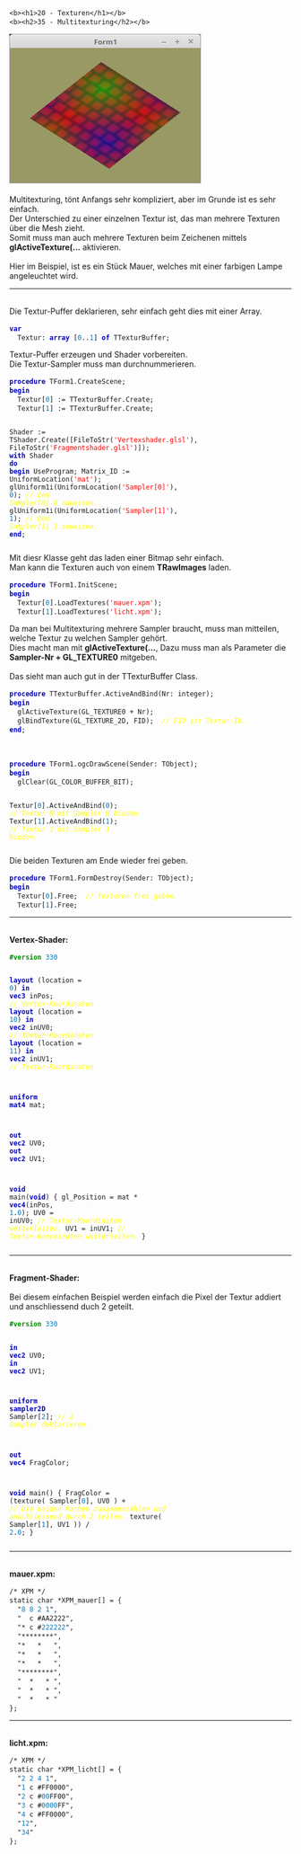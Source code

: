     <b><h1>20 - Texturen</h1></b>
    <b><h2>35 - Multitexturing</h2></b>
<img src="image.png" alt="Selfhtml"><br><br>
Multitexturing, tönt Anfangs sehr kompliziert, aber im Grunde ist es sehr einfach.<br>
Der Unterschied zu einer einzelnen Textur ist, das man mehrere Texturen über die Mesh zieht.<br>
Somit muss man auch mehrere Texturen beim Zeichenen mittels <b>glActiveTexture(...</b> aktivieren.<br>
<br>
Hier im Beispiel, ist es ein Stück Mauer, welches mit einer farbigen Lampe angeleuchtet wird.<br>
<hr><br>
Die Textur-Puffer deklarieren, sehr einfach geht dies mit einer Array.<br>
<pre><code><b><font color="0000BB">var</font></b>
  Textur: <b><font color="0000BB">array</font></b> [<font color="#0077BB">0</font>..<font color="#0077BB">1</font>] <b><font color="0000BB">of</font></b> TTexturBuffer;</pre></code>
Textur-Puffer erzeugen und Shader vorbereiten.<br>
Die Textur-Sampler muss man durchnummerieren.<br>
<pre><code><b><font color="0000BB">procedure</font></b> TForm1.CreateScene;
<b><font color="0000BB">begin</font></b>
  Textur[<font color="#0077BB">0</font>] := TTexturBuffer.Create;
  Textur[<font color="#0077BB">1</font>] := TTexturBuffer.Create;

  Shader := TShader.Create([FileToStr(<font color="#FF0000">'Vertexshader.glsl'</font>), FileToStr(<font color="#FF0000">'Fragmentshader.glsl'</font>)]);
  <b><font color="0000BB">with</font></b> Shader <b><font color="0000BB">do</font></b> <b><font color="0000BB">begin</font></b>
    UseProgram;
    Matrix_ID := UniformLocation(<font color="#FF0000">'mat'</font>);
    glUniform1i(UniformLocation(<font color="#FF0000">'Sampler[0]'</font>), <font color="#0077BB">0</font>);  <i><font color="#FFFF00">// Dem Sampler[0] 0 zuweisen.</font></i>
    glUniform1i(UniformLocation(<font color="#FF0000">'Sampler[1]'</font>), <font color="#0077BB">1</font>);  <i><font color="#FFFF00">// Dem Sampler[1] 1 zuweisen.</font></i>
  <b><font color="0000BB">end</font></b>;</pre></code>
Mit diesr Klasse geht das laden einer Bitmap sehr einfach.<br>
Man kann die Texturen auch von einem <b>TRawImages</b> laden.<br>
<pre><code><b><font color="0000BB">procedure</font></b> TForm1.InitScene;
<b><font color="0000BB">begin</font></b>
  Textur[<font color="#0077BB">0</font>].LoadTextures(<font color="#FF0000">'mauer.xpm'</font>);
  Textur[<font color="#0077BB">1</font>].LoadTextures(<font color="#FF0000">'licht.xpm'</font>);</pre></code>
Da man bei Multitexturing mehrere Sampler braucht, muss man mitteilen, welche Textur zu welchen Sampler gehört.<br>
Dies macht man mit <b>glActiveTexture(...</b>, Dazu muss man als Parameter die <b>Sampler-Nr + GL_TEXTURE0</b> mitgeben.<br>
<br>
Das sieht man auch gut in der TTexturBuffer Class.<br>
<pre><code><b><font color="0000BB">procedure</font></b> TTexturBuffer.ActiveAndBind(Nr: integer);
<b><font color="0000BB">begin</font></b>
  glActiveTexture(GL_TEXTURE0 + Nr);
  glBindTexture(GL_TEXTURE_2D, FID);  <i><font color="#FFFF00">// FID ist Textur-ID.</font></i>
<b><font color="0000BB">end</font></b>;</pre></code>
<br>
<pre><code><b><font color="0000BB">procedure</font></b> TForm1.ogcDrawScene(Sender: TObject);
<b><font color="0000BB">begin</font></b>
  glClear(GL_COLOR_BUFFER_BIT);

  Textur[<font color="#0077BB">0</font>].ActiveAndBind(<font color="#0077BB">0</font>); <i><font color="#FFFF00">// Textur 0 mit Sampler 0 binden.</font></i>
  Textur[<font color="#0077BB">1</font>].ActiveAndBind(<font color="#0077BB">1</font>); <i><font color="#FFFF00">// Textur 1 mit Sampler 1 binden.</font></i></pre></code>
Die beiden Texturen am Ende wieder frei geben.<br>
<pre><code><b><font color="0000BB">procedure</font></b> TForm1.FormDestroy(Sender: TObject);
<b><font color="0000BB">begin</font></b>
  Textur[<font color="#0077BB">0</font>].Free;  <i><font color="#FFFF00">// Texturen frei geben.</font></i>
  Textur[<font color="#0077BB">1</font>].Free;</pre></code>
<hr><br>
<b>Vertex-Shader:</b><br>
<pre><code><b><font color="#008800">#version</font></b> <font color="#0077BB">330</font>

<b><font color="0000BB">layout</font></b> (location = <font color="#0077BB">0</font>) <b><font color="0000BB">in</font></b> <b><font color="0000BB">vec3</font></b> inPos;     <i><font color="#FFFF00">// Vertex-Koordinaten</font></i>
<b><font color="0000BB">layout</font></b> (location = <font color="#0077BB">10</font>) <b><font color="0000BB">in</font></b> <b><font color="0000BB">vec2</font></b> inUV0;    <i><font color="#FFFF00">// Textur-Koordinaten</font></i>
<b><font color="0000BB">layout</font></b> (location = <font color="#0077BB">11</font>) <b><font color="0000BB">in</font></b> <b><font color="0000BB">vec2</font></b> inUV1;    <i><font color="#FFFF00">// Textur-Koordinaten</font></i>

<b><font color="0000BB">uniform</font></b> <b><font color="0000BB">mat4</font></b> mat;

<b><font color="0000BB">out</font></b> <b><font color="0000BB">vec2</font></b> UV0;
<b><font color="0000BB">out</font></b> <b><font color="0000BB">vec2</font></b> UV1;

<b><font color="0000BB">void</font></b> main(<b><font color="0000BB">void</font></b>)
{
  gl_Position = mat * <b><font color="0000BB">vec4</font></b>(inPos, <font color="#0077BB">1</font>.<font color="#0077BB">0</font>);
  UV0 = inUV0;                           <i><font color="#FFFF00">// Textur-Koordinaten weiterleiten.</font></i>
  UV1 = inUV1;                           <i><font color="#FFFF00">// Textur-Koordinaten weiterleiten.</font></i>
}
</pre></code>
<hr><br>
<b>Fragment-Shader:</b><br>
<br>
Bei diesem einfachen Beispiel werden einfach die Pixel der Textur addiert und anschliessend duch 2 geteilt.<br>
<pre><code><b><font color="#008800">#version</font></b> <font color="#0077BB">330</font>

<b><font color="0000BB">in</font></b> <b><font color="0000BB">vec2</font></b> UV0;
<b><font color="0000BB">in</font></b> <b><font color="0000BB">vec2</font></b> UV1;

<b><font color="0000BB">uniform</font></b> <b><font color="0000BB">sampler2D</font></b> Sampler[<font color="#0077BB">2</font>];                      <i><font color="#FFFF00">// 2 Sampler deklarieren.</font></i>

<b><font color="0000BB">out</font></b> <b><font color="0000BB">vec4</font></b> FragColor;

<b><font color="0000BB">void</font></b> main()
{
  FragColor = (texture( Sampler[<font color="#0077BB">0</font>], UV0 ) +        <i><font color="#FFFF00">// Die beiden Farben zusammenzählen und anschliessend durch 2 teilen.</font></i>
               texture( Sampler[<font color="#0077BB">1</font>], UV1 )) / <font color="#0077BB">2</font>.<font color="#0077BB">0</font>;
}
</pre></code>
<hr><br>
<b>mauer.xpm:</b><br>
<pre><code>/* XPM */
static char *XPM_mauer[] = {
  "<font color="#0077BB">8</font> <font color="#0077BB">8</font> <font color="#0077BB">2</font> <font color="#0077BB">1</font>",
  "  c #AA2222",
  "* c #<font color="#0077BB">222222</font>",
  "********",
  "*   *   ",
  "*   *   ",
  "*   *   ",
  "********",
  "  *   * ",
  "  *   * ",
  "  *   * "
};
</pre></code>
<hr><br>
<b>licht.xpm:</b><br>
<pre><code>/* XPM */
static char *XPM_licht[] = {
  "<font color="#0077BB">2</font> <font color="#0077BB">2</font> <font color="#0077BB">4</font> <font color="#0077BB">1</font>",
  "<font color="#0077BB">1</font> c #FF0000",
  "<font color="#0077BB">2</font> c #<font color="#0077BB">00</font>FF00",
  "<font color="#0077BB">3</font> c #<font color="#0077BB">0000</font>FF",
  "<font color="#0077BB">4</font> c #FF0000",
  "<font color="#0077BB">12</font>",
  "<font color="#0077BB">34</font>"
};
</pre></code>

